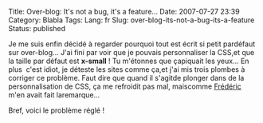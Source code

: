 Title: Over-blog: It's not a bug, it's a feature...
Date: 2007-07-27 23:39
Category: Blabla
Tags:
Lang: fr
Slug: over-blog-its-not-a-bug-its-a-feature
Status: published

Je me suis enfin décidé à regarder pourquoi tout est écrit si petit pardéfaut sur over-blog... J'ai fini par voir que je pouvais personnaliser la CSS,et que la taille par défaut est **x-small** ! Tu m'étonnes que çapiquait les yeux... En plus  c'est idiot, je déteste les sites comme ça,et j'ai mis trois plombes à corriger ce problème. Faut dire que quand il s'agitde plonger dans de la personnalisation de CSS, ça me refroidit pas mal, maiscomme [Frédéric](http://www.0d.be/) m'en avait fait laremarque...

Bref, voici le problème réglé !
